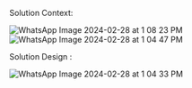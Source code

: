 Solution Context:

![WhatsApp Image 2024-02-28 at 1 08 23 PM](https://github.com/chainaimlabs/TradeInsOra/assets/140976537/d47a2f31-f142-4114-979c-cf4dfa0eb6d6)
![WhatsApp Image 2024-02-28 at 1 04 47 PM](https://github.com/chainaimlabs/TradeInsOra/assets/140976537/f5796be1-5782-45e8-b86e-7141732671dc)

Solution Design :

![WhatsApp Image 2024-02-28 at 1 04 33 PM](https://github.com/chainaimlabs/TradeInsOra/assets/140976537/d79a55c4-f484-4b51-8cf4-8793c53abd92)
